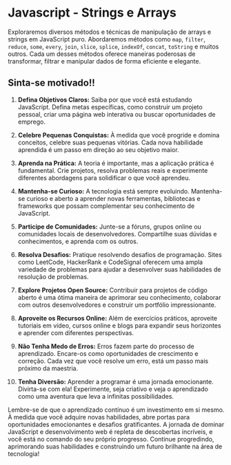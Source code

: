 # Javascript - Strings e Arrays

Exploraremos diversos métodos e técnicas de manipulação de arrays e strings em JavaScript puro. Abordaremos métodos como `map`, `filter`, `reduce`, `some`, `every`, `join`, `slice`, `splice`, `indexOf`, `concat`, `toString` e muitos outros. Cada um desses métodos oferece maneiras poderosas de transformar, filtrar e manipular dados de forma eficiente e elegante.

## Sinta-se motivado!!

1. **Defina Objetivos Claros:** Saiba por que você está estudando JavaScript. Defina metas específicas, como construir um projeto pessoal, criar uma página web interativa ou buscar oportunidades de emprego.

2. **Celebre Pequenas Conquistas:** À medida que você progride e domina conceitos, celebre suas pequenas vitórias. Cada nova habilidade aprendida é um passo em direção ao seu objetivo maior.

3. **Aprenda na Prática:** A teoria é importante, mas a aplicação prática é fundamental. Crie projetos, resolva problemas reais e experimente diferentes abordagens para solidificar o que você aprendeu.

4. **Mantenha-se Curioso:** A tecnologia está sempre evoluindo. Mantenha-se curioso e aberto a aprender novas ferramentas, bibliotecas e frameworks que possam complementar seu conhecimento de JavaScript.

5. **Participe de Comunidades:** Junte-se a fóruns, grupos online ou comunidades locais de desenvolvedores. Compartilhe suas dúvidas e conhecimentos, e aprenda com os outros.

6. **Resolva Desafios:** Pratique resolvendo desafios de programação. Sites como LeetCode, HackerRank e CodeSignal oferecem uma ampla variedade de problemas para ajudar a desenvolver suas habilidades de resolução de problemas.

7. **Explore Projetos Open Source:** Contribuir para projetos de código aberto é uma ótima maneira de aprimorar seu conhecimento, colaborar com outros desenvolvedores e construir um portfólio impressionante.

8. **Aproveite os Recursos Online:** Além de exercícios práticos, aproveite tutoriais em vídeo, cursos online e blogs para expandir seus horizontes e aprender com diferentes perspectivas.

9. **Não Tenha Medo de Erros:** Erros fazem parte do processo de aprendizado. Encare-os como oportunidades de crescimento e correção. Cada vez que você resolve um erro, está um passo mais próximo da maestria.

10. **Tenha Diversão:** Aprender a programar é uma jornada emocionante. Divirta-se com ela! Experimente, seja criativo e veja o aprendizado como uma aventura que leva a infinitas possibilidades.

Lembre-se de que o aprendizado contínuo é um investimento em si mesmo. À medida que você adquire novas habilidades, abre portas para oportunidades emocionantes e desafios gratificantes. A jornada de dominar JavaScript e desenvolvimento web é repleta de descobertas incríveis, e você está no comando do seu próprio progresso. Continue progredindo, aprimorando suas habilidades e construindo um futuro brilhante na área de tecnologia!